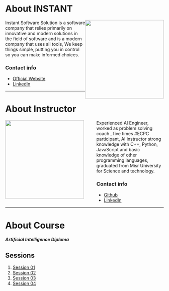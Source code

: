 <h1> About INSTANT </h1>

<img    style="float:right; width:250px; height: 250px;" 
        src="https://bit.ly/3vR57Zl">

<span>
    Instant Software Solution is a software company that relies primarily on innovative and modern solutions in the field of software and is a modern company that uses all tools, We keep things simple, putting you in control so you can make informed choices.
</span>

<h3> Contact info </h3>

<ul>
    <li>
        <a  href="https://www.instant-ss.com/" 
            target="_blank"> Official Website </a>
    </li>
    <li>
        <a  href="https://www.linkedin.com/company/instantsoftwaresolution/" 
            target="_blank"> LinkedIn </a>
    </li>
</ul>

<hr />

<h1> About Instructor </h1>

<img    style="float:left; width:250px; height: 250px; margin-right: 40px" 
        src="https://bit.ly/3voZzF5">

<span> Experienced AI Engineer, worked as problem solving coach , five times #ECPC participant, AI instructor strong knowledge with C++, Python, JavaScript and basic knowledge of other programming languages, graduated from Misr University for Science and technology.
</span>

<h3> Contact info </h3>

<ul>
    <li style="margin-left: 290px">
        <a  href="https://github.com/ahmedtronic" 
            target="_blank"> Github </a>
    </li>
    <li style="margin-left: 290px">
        <a  href="https://www.linkedin.com/in/ahmedtronic/"
            target="_blank"> LinkedIn </a>
    </li>
</ul>

<hr />

<h1> About Course </h1>

<h5> Artificial Intelligence Diploma </h5>

<h2> Sessions </h2>

<ol>
    <li>
        <a  href="https://github.com/AhmedUKamel/INSTANT-AI/tree/main/Session%2001" 
            target="_blank"> Session 01 </a>
    </li>
    <li>
        <a  href="https://github.com/AhmedUKamel/INSTANT-AI/tree/main/Session%2002" 
            target="_blank"> Session 02 </a>
    </li>
    <li>
        <a  href="https://github.com/AhmedUKamel/INSTANT-AI/tree/main/Session%2003" 
            target="_blank"> Session 03 </a>
    </li>
    <li>
        <a  href="https://github.com/AhmedUKamel/INSTANT-AI/tree/main/Session%2003" 
            target="_blank"> Session 04 </a>
    </li>
</ol>